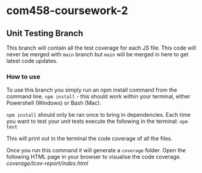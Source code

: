 # com458-coursework-2

## Unit Testing Branch

This branch will contain all the test coverage for each JS file.
This code will never be merged with `main` branch but `main` will be merged in here to get latest code updates.

### How to use

To use this branch you simply run an npm install command from the command line.
`npm install` - this should work within your terminal, either Powershell (Windows) or Bash (Mac).

`npm install` should only be ran once to bring in dependencies.
Each time you want to test your unit tests execute the following in the terminal:
`npm test`

This will print out in the terminal the code coverage of all the files.

Once you run this command it will generate a `coverage` folder.
Open the following HTML page in your browser to visualise the code coverage.
_coverage/Icov-report/index.html_
